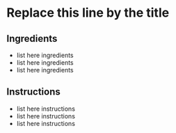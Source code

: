
# Replace this line by the title

## Ingredients

- list here ingredients
- list here ingredients
- list here ingredients

## Instructions

- list here instructions
- list here instructions
- list here instructions
